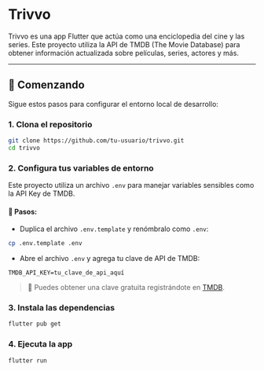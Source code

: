 # Trivvo

Trivvo es una app Flutter que actúa como una enciclopedia del cine y las series. Este proyecto utiliza la API de TMDB (The Movie Database) para obtener información actualizada sobre películas, series, actores y más.

---

## 🚀 Comenzando

Sigue estos pasos para configurar el entorno local de desarrollo:

### 1. Clona el repositorio

```bash
git clone https://github.com/tu-usuario/trivvo.git
cd trivvo
```

### 2. Configura tus variables de entorno

Este proyecto utiliza un archivo `.env` para manejar variables sensibles como la API Key de TMDB.

#### 📌 Pasos:

- Duplica el archivo `.env.template` y renómbralo como `.env`:

```bash
cp .env.template .env
```

- Abre el archivo `.env` y agrega tu clave de API de TMDB:

```env
TMDB_API_KEY=tu_clave_de_api_aquí
```

> 🔑 Puedes obtener una clave gratuita registrándote en [TMDB](https://www.themoviedb.org/).

### 3. Instala las dependencias

```bash
flutter pub get
```

### 4. Ejecuta la app

```bash
flutter run
```
